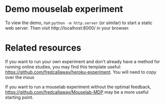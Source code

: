 
# Demo mouselab experiment

To view the demo, run `python -m http.server` (or similar) to start a static web server. Then visit http://localhost:8000/ in your browser.

# Related resources

If you want to run your own experiment and don't already have a method for running online studies, you may find this template useful: https://github.com/fredcallaway/heroku-experiment. You will need to copy over the mous

If you want to run a mouselab experiment without the optimal feedback, https://github.com/fredcallaway/Mouselab-MDP may be a more useful starting point.